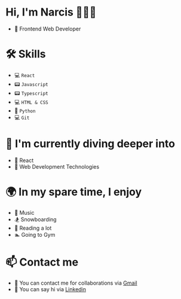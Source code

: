 # Hi, I'm Narcis 👋👋👋

* 🏢 Frontend Web Developer

# 🛠 Skills
* 💻 `React`
* 📟 `Javascript`
* 📟 `Typescript`
* 💻 `HTML & CSS`
* 📙 `Python`
* 💻 `Git`

# 🧠 I'm currently diving deeper into
* 🚀 React
* 🚀 Web Development Technologies

# 🌍 In my spare time, I enjoy
* 🎵 Music
* 🏂 Snowboarding
* 📒 Reading a lot
* 🏊 Going to Gym

# 📫 Contact me
* 📧 You can contact me for collaborations via [Gmail](https://mail.google.com/mail/?view=cm&fs=1&to=narcis.gusa@gmail.com)
* 📮 You can say hi via [Linkedin](https://www.linkedin.com/in/narcis-gusa/)
